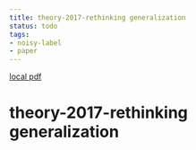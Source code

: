 ```yaml
---
title: theory-2017-rethinking generalization
status: todo
tags:
- noisy-label
- paper
---
```


[local pdf](../../../pdfs/theory-2017-rethinking%20generalization.pdf)

# theory-2017-rethinking generalization
